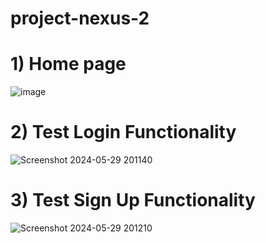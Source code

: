 # project-nexus-2
# 1) Home page
![image](https://github.com/Aditya41150/project-nexus-2/assets/117996501/9120fe86-497b-40d8-89b8-c401ed08a7f2)
# 2) Test Login Functionality 
![Screenshot 2024-05-29 201140](https://github.com/Aditya41150/project-nexus-2/assets/117996501/57598e6c-74ea-4e68-82cd-f55b64e040f2)
# 3) Test Sign Up Functionality
![Screenshot 2024-05-29 201210](https://github.com/Aditya41150/project-nexus-2/assets/117996501/7bf7c5d7-40c8-480b-8740-85c50d2a0f67)

